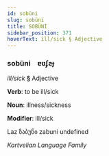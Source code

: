 ```yaml
---
id: sobüni
slug: sobüni
title: SOBÜNİ
sidebar_position: 371
hoverText: ill/sick § Adjective
---
```


### sobüni&emsp;<span kind="abugida">ɐʋʄƨɟ</span>

*ill/sick* **§** Adjective

**Verb**: to be ill/sick

**Noun**: illness/sickness

**Modifier**: ill/sick

Laz ზაბუნი zabuni undefined

*Kartvelian Language Family*